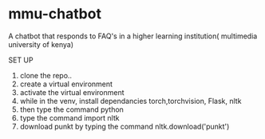 # mmu-chatbot
A chatbot that responds to FAQ's in a higher learning institution( multimedia university of kenya)


SET UP
1. clone the repo..
2. create a virtual environment 
3. activate the virtual environment
4. while in the venv, install dependancies  torch,torchvision, Flask, nltk
5. then type the command python
6. type the command import nltk
7. download punkt by typing the command nltk.download('punkt') 
